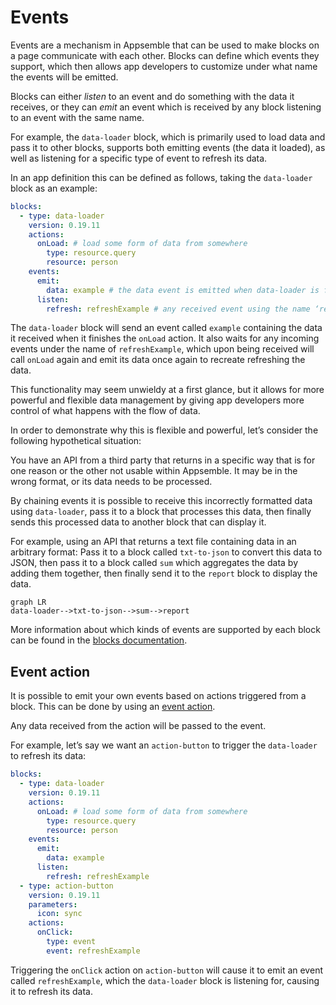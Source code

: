 # Events

Events are a mechanism in Appsemble that can be used to make blocks on a page communicate with each
other. Blocks can define which events they support, which then allows app developers to customize
under what name the events will be emitted.

Blocks can either _listen_ to an event and do something with the data it receives, or they can
_emit_ an event which is received by any block listening to an event with the same name.

For example, the `data-loader` block, which is primarily used to load data and pass it to other
blocks, supports both emitting events (the data it loaded), as well as listening for a specific type
of event to refresh its data.

In an app definition this can be defined as follows, taking the `data-loader` block as an example:

```yaml copy
blocks:
  - type: data-loader
    version: 0.19.11
    actions:
      onLoad: # load some form of data from somewhere
        type: resource.query
        resource: person
    events:
      emit:
        data: example # the data event is emitted when data-loader is finished loading, and will emit it under the name ‘example’
      listen:
        refresh: refreshExample # any received event using the name ‘refreshExample’ will trigger a refresh
```

The `data-loader` block will send an event called `example` containing the data it received when it
finishes the `onLoad` action. It also waits for any incoming events under the name of
`refreshExample`, which upon being received will call `onLoad` again and emit its data once again to
recreate refreshing the data.

This functionality may seem unwieldy at a first glance, but it allows for more powerful and flexible
data management by giving app developers more control of what happens with the flow of data.

In order to demonstrate why this is flexible and powerful, let’s consider the following hypothetical
situation:

You have an API from a third party that returns in a specific way that is for one reason or the
other not usable within Appsemble. It may be in the wrong format, or its data needs to be processed.

By chaining events it is possible to receive this incorrectly formatted data using `data-loader`,
pass it to a block that processes this data, then finally sends this processed data to another block
that can display it.

For example, using an API that returns a text file containing data in an arbitrary format: Pass it
to a block called `txt-to-json` to convert this data to JSON, then pass it to a block called `sum`
which aggregates the data by adding them together, then finally send it to the `report` block to
display the data.

```mermaid
graph LR
data-loader-->txt-to-json-->sum-->report
```

More information about which kinds of events are supported by each block can be found in the
[blocks documentation](/blocks).

## Event action

It is possible to emit your own events based on actions triggered from a block. This can be done by
using an [event action](/docs/reference/action.md#event).

Any data received from the action will be passed to the event.

For example, let’s say we want an `action-button` to trigger the `data-loader` to refresh its data:

```yaml copy
blocks:
  - type: data-loader
    version: 0.19.11
    actions:
      onLoad: # load some form of data from somewhere
        type: resource.query
        resource: person
    events:
      emit:
        data: example
      listen:
        refresh: refreshExample
  - type: action-button
    version: 0.19.11
    parameters:
      icon: sync
    actions:
      onClick:
        type: event
        event: refreshExample
```

Triggering the `onClick` action on `action-button` will cause it to emit an event called
`refreshExample`, which the `data-loader` block is listening for, causing it to refresh its data.
